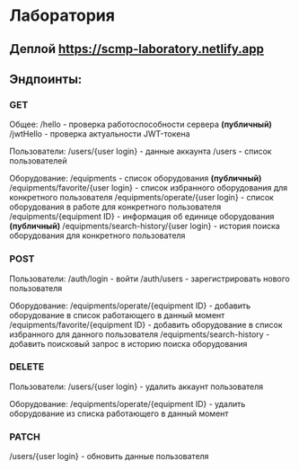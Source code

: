 # Лаборатория

## Деплой https://scmp-laboratory.netlify.app

## Эндпоинты:

### GET

Общее:
/hello - проверка работоспособности сервера **(публичный)**
/jwtHello - проверка актуальности JWT-токена

Пользователи:
/users/{user login} - данные аккаунта
/users - список пользователей

Оборудование:
/equipments - список оборудования  **(публичный)**
/equipments/favorite/{user login} - список избранного оборудования для конкретного пользователя
/equipments/operate/{user login} - список оборудования в работе для конкретного пользователя
/equipments/{equipment ID} - информация об единице оборудования **(публичный)**
/equipments/search-history/{user login} - история поиска оборудования для конкретного пользователя

### POST

Пользователи:
/auth/login - войти
/auth/users - зарегистрировать нового пользователя

Оборудование:
/equipments/operate/{equipment ID} - добавить оборудование в список работающего в данный момент
/equipments/favorite/{equipment ID} - добавить оборудование в список избранного для данного пользователя
/equipments/search-history - добавить поисковый запрос в историю поиска оборудования

### DELETE

Пользователи:
/users/{user login} - удалить аккаунт пользователя

Оборудование:
/equipments/operate/{equipment ID} - удалить оборудование из списка работающего в данный момент

### PATCH
/users/{user login} - обновить данные пользователя

